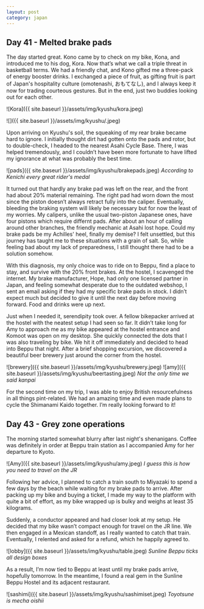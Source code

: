 ```yaml
---
layout: post
category: japan
---
```


<a id="day-41"></a>

## Day 41 - Melted brake pads 

The day started great. Kono came by to check on my bike, Kona, and introduced me to his dog, Kora. Now that’s what we call a triple threat in basketball terms. We had a friendly chat, and Kono gifted me a three-pack of energy booster drinks. I exchanged a piece of fruit, as gifting fruit is part of Japan's hospitality culture (omotenashi, おもてなし), and I always keep it now for trading courteous gestures. But in the end, just two buddies looking out for each other.

![Kora]({{ site.baseurl }}/assets/img/kyushu/kora.jpeg)

![]({{ site.baseurl }}/assets/img/kyushu/.jpeg)

Upon arriving on Kyushu's soil, the squeaking of my rear brake became hard to ignore. I initially thought dirt had gotten onto the pads and rotor, but to double-check, I headed to the nearest Asahi Cycle Base. There, I was helped tremendously, and I couldn’t have been more fortunate to have lifted my ignorance at what was probably the best time.

![pads]({{ site.baseurl }}/assets/img/kyushu/brakepads.jpeg)
*According to Kenichi every great rider's medal*

It turned out that hardly any brake pad was left on the rear, and the front had about 20% material remaining. The right pad had worn down the most since the piston doesn’t always retract fully into the caliper. Eventually, bleeding the braking system will likely be necessary but for now the least of my worries. My calipers, unlike the usual two-piston Japanese ones, have four pistons which require differnt pads. After about an hour of calling around other branches, the friendly mechanic at Asahi lost hope. Could my brake pads be my Achilles' heel, finally my demise? I felt unsettled, but this journey has taught me to these situations with a grain of salt. So, while feeling bad about my lack of preparedness, I still thought there had to be a solution somehow.

With this diagnosis, my only choice was to ride on to Beppu, find a place to stay, and survive with the 20% front brakes. At the hostel, I scavenged the internet. My brake manufacturer, Hope, had only one licensed partner in Japan, and feeling somewhat desperate due to the outdated webshop, I sent an email asking if they had my specific brake pads in stock. I didn’t expect much but decided to give it until the next day before moving forward. Food and drinks were up next.

Just when I needed it, serendipity took over. A fellow bikepacker arrived at the hostel with the neatest setup I had seen so far. It didn’t take long for Amy to approach me as my bike appeared at the hostel entrance and Komoot was open on my desktop. She quickly connected the dots that I was also traveling by bike. We hit it off immediately and decided to head into Beppu that night. After a brief shopping excursion, we discovered a beautiful beer brewery just around the corner from the hostel.

![brewery]({{ site.baseurl }}/assets/img/kyushu/brewery.jpeg)
![amy]({{ site.baseurl }}/assets/img/kyushu/beertasting.jpeg)
*Not the only time we said kanpai*

For the second time on my trip, I was able to enjoy British resourcefulness in all things pint-related. We had an amazing time and even made plans to cycle the Shimanami Kaido together. I’m really looking forward to it!


## Day 43 - Grey zone operations 

The morning started somewhat blurry after last night's shenanigans. Coffee was definitely in order at Beppu train station as I accompanied Amy for her departure to Kyoto.

![Amy]({{ site.baseurl }}/assets/img/kyushu/amy.jpeg)
*I guess this is how you need to travel on the JR*

Following her advice, I planned to catch a train south to Miyazaki to spend a few days by the beach while waiting for my brake pads to arrive. After packing up my bike and buying a ticket, I made my way to the platform with quite a bit of effort, as my bike wrapped up is bulky and weighs at least 35 kilograms.

Suddenly, a conductor appeared and had closer look at my setup. He decided that my bike wasn’t compact enough for travel on the JR line. We then engaged in a Mexican standoff, as I really wanted to catch that train. Eventually, I relented and asked for a refund, which he happily agreed to.

![lobby]({{ site.baseurl }}/assets/img/kyushu/table.jpeg)
*Sunline Beppu ticks all design boxes*

As a result, I’m now tied to Beppu at least until my brake pads arrive, hopefully tomorrow. In the meantime, I found a real gem in the Sunline Beppu Hostel and its adjacent restaurant.

![sashimi]({{ site.baseurl }}/assets/img/kyushu/sashimiset.jpeg)
*Toyotsune is mecha oishii*
